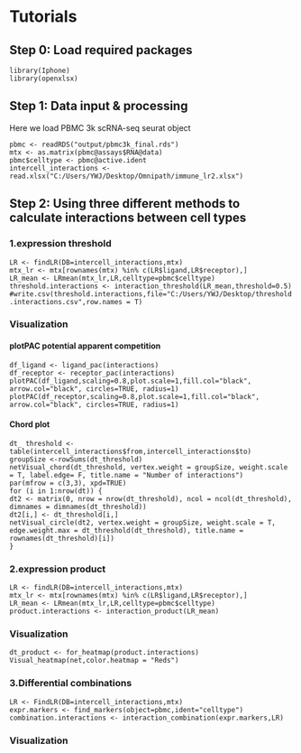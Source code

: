 # Tutorials

## Step 0: Load required packages

`library(Iphone)`   
`library(openxlsx)`

## Step 1: Data input & processing 

Here we load PBMC 3k scRNA-seq seurat object

`pbmc <- readRDS("output/pbmc3k_final.rds")`    
`mtx <- as.matrix(pbmc@assays$RNA@data)`          
`pbmc$celltype <- pbmc@active.ident`                    
`intercell_interactions <- read.xlsx("C:/Users/YWJ/Desktop/Omnipath/immune_lr2.xlsx")`

## Step 2: Using three different methods to calculate interactions between cell types

### 1.expression threshold
`LR <- findLR(DB=intercell_interactions,mtx)`            
`mtx_lr <- mtx[rownames(mtx) %in% c(LR$ligand,LR$receptor),]`            
`LR_mean <- LRmean(mtx_lr,LR,celltype=pbmc$celltype)`                 
`threshold.interactions <- interaction_threshold(LR_mean,threshold=0.5)`            
`#write.csv(threshold.interactions,file="C:/Users/YWJ/Desktop/threshold.interactions.csv",row.names = T)`            

### Visualization     
#### plotPAC potential apparent competition
`df_ligand <- ligand_pac(interactions)`        
`df_receptor <- receptor_pac(interactions)`            
`plotPAC(df_ligand,scaling=0.8,plot.scale=1,fill.col="black", arrow.col="black", circles=TRUE, radius=1)`            
`plotPAC(df_receptor,scaling=0.8,plot.scale=1,fill.col="black", arrow.col="black", circles=TRUE, radius=1)`           
#### Chord plot
`dt_ threshold <- table(intercell_interactions$from,intercell_interactions$to)`            
`groupSize <-rowSums(dt_threshold)`         
`netVisual_chord(dt_threshold, vertex.weight = groupSize, weight.scale = T, label.edge= F, title.name = "Number of interactions")`             
`par(mfrow = c(3,3), xpd=TRUE)`    
`for (i in 1:nrow(dt)) {`       
  `dt2 <- matrix(0, nrow = nrow(dt_threshold), ncol = ncol(dt_threshold), dimnames = dimnames(dt_threshold))`           
  `dt2[i,] <- dt_threshold[i,]`          
  `netVisual_circle(dt2, vertex.weight = groupSize, weight.scale = T, edge.weight.max = dt_threshold(dt_threshold), title.name = rownames(dt_threshold)[i])`          
`}`         

### 2.expression product
`LR <- findLR(DB=intercell_interactions,mtx)`            
`mtx_lr <- mtx[rownames(mtx) %in% c(LR$ligand,LR$receptor),]`            
`LR_mean <- LRmean(mtx_lr,LR,celltype=pbmc$celltype)`                 
`product.interactions <- interaction_product(LR_mean)`     

### Visualization      
`dt_product <- for_heatmap(product.interactions)`        
`Visual_heatmap(net,color.heatmap = "Reds")`        

### 3.Differential combinations
`LR <- FindLR(DB=intercell_interactions,mtx)`         
`expr.markers <- find_markers(object=pbmc,ident="celltype")`    
`combination.interactions <- interaction_combination(expr.markers,LR)`       

### Visualization     






































